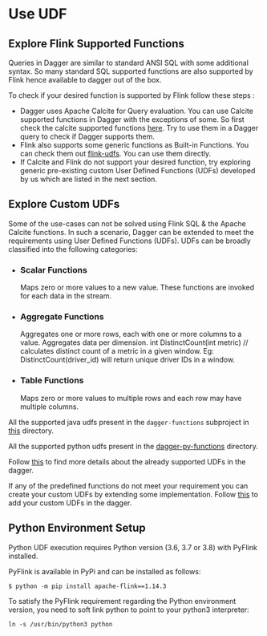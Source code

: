 # Use UDF

## Explore Flink Supported Functions

Queries in Dagger are similar to standard ANSI SQL with some additional syntax. So many standard SQL supported functions are also supported by Flink hence available to dagger out of the box.

To check if your desired function is supported by Flink follow these steps :

- Dagger uses Apache Calcite for Query evaluation. You can use Calcite supported functions in Dagger with the exceptions of some. So first check the calcite supported functions [here](https://calcite.apache.org/docs/reference.html). Try to use them in a Dagger query to check if Dagger supports them.
- Flink also supports some generic functions as Built-in Functions. You can check them out [flink-udfs](https://ci.apache.org/projects/flink/flink-docs-master/docs/dev/table/functions/systemfunctions/). You can use them directly.
- If Calcite and Flink do not support your desired function, try exploring generic pre-existing custom User Defined Functions (UDFs) developed by us which are listed in the next section.

## Explore Custom UDFs

Some of the use-cases can not be solved using Flink SQL & the Apache Calcite functions. In such a scenario, Dagger can be extended to meet the requirements using User Defined Functions (UDFs). UDFs can be broadly classified into the following categories:

- ### Scalar Functions

  Maps zero or more values to a new value. These functions are invoked for each data in the stream.

- ### Aggregate Functions

  Aggregates one or more rows, each with one or more columns to a value. Aggregates data per dimension. int DistinctCount(int metric) // calculates distinct count of a metric in a given window. Eg: DistinctCount(driver_id) will return unique driver IDs in a window.

- ### Table Functions

  Maps zero or more values to multiple rows and each row may have multiple columns.

All the supported java udfs present in the `dagger-functions` subproject in [this](https://github.com/odpf/dagger/tree/main/dagger-functions/src/main/java/io/odpf/dagger/functions/udfs) directory.

All the supported python udfs present in the [dagger-py-functions](https://github.com/odpf/dagger/tree/main/dagger-py-functions/udfs/) directory.

Follow [this](../reference/udfs.md) to find more details about the already supported UDFs in the dagger.

If any of the predefined functions do not meet your requirement you can create your custom UDFs by extending some implementation. Follow [this](../contribute/add_udf.md) to add your custom UDFs in the dagger.

## Python Environment Setup

Python UDF execution requires Python version (3.6, 3.7 or 3.8) with PyFlink installed.

PyFlink is available in PyPi and can be installed as follows:
```
$ python -m pip install apache-flink==1.14.3
```

To satisfy the PyFlink requirement regarding the Python environment version, you need to soft link python to point to your python3 interpreter:
```
ln -s /usr/bin/python3 python
```

